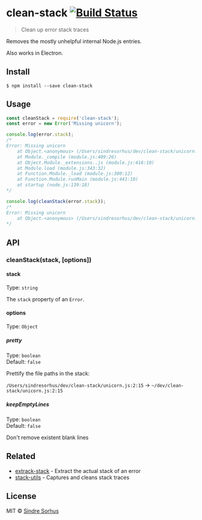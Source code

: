 # clean-stack [![Build Status](https://travis-ci.org/sindresorhus/clean-stack.svg?branch=master)](https://travis-ci.org/sindresorhus/clean-stack)

> Clean up error stack traces

Removes the mostly unhelpful internal Node.js entries.

Also works in Electron.


## Install

```
$ npm install --save clean-stack
```


## Usage

```js
const cleanStack = require('clean-stack');
const error = new Error('Missing unicorn');

console.log(error.stack);
/*
Error: Missing unicorn
    at Object.<anonymous> (/Users/sindresorhus/dev/clean-stack/unicorn.js:2:15)
    at Module._compile (module.js:409:26)
    at Object.Module._extensions..js (module.js:416:10)
    at Module.load (module.js:343:32)
    at Function.Module._load (module.js:300:12)
    at Function.Module.runMain (module.js:441:10)
    at startup (node.js:139:18)
*/

console.log(cleanStack(error.stack));
/*
Error: Missing unicorn
    at Object.<anonymous> (/Users/sindresorhus/dev/clean-stack/unicorn.js:2:15)
*/
```


## API

### cleanStack(stack, [options])

#### stack

Type: `string`

The `stack` property of an `Error`.

#### options

Type: `Object`

##### pretty

Type: `boolean`<br>
Default: `false`

Prettify the file paths in the stack:

`/Users/sindresorhus/dev/clean-stack/unicorn.js:2:15` → `~/dev/clean-stack/unicorn.js:2:15`

##### keepEmptyLines

Type: `boolean`<br>
Default: `false`

Don't remove existent blank lines


## Related

- [extrack-stack](https://github.com/sindresorhus/extract-stack) - Extract the actual stack of an error
- [stack-utils](https://github.com/tapjs/stack-utils) - Captures and cleans stack traces


## License

MIT © [Sindre Sorhus](https://sindresorhus.com)

